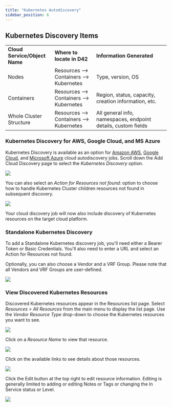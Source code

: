 ```yaml
---
title: "Kubernetes Autodiscovery"
sidebar_position: 6
---
```


## Kubernetes Discovery Items

<table><tbody><tr><td><strong>Cloud Service/Object Name</strong></td><td><strong>Where to locate in D42</strong></td><td><strong>Information</strong>&nbsp;<strong>Generated</strong></td></tr><tr><td>Nodes</td><td>Resources --&gt; Containers --&gt; Kubernetes</td><td>Type, version, OS</td></tr><tr><td>Containers</td><td>Resources --&gt; Containers --&gt; Kubernetes</td><td>Region, status, capacity, creation information, etc.</td></tr><tr><td>Whole Cluster Structure</td><td>Resources --&gt; Containers --&gt; Kubernetes</td><td>All general info, namespaces, endpoint details, custom fields</td></tr></tbody></table>

### Kubernetes Discovery for AWS, Google Cloud, and MS Azure

Kubernetes Discovery is available as an option for [Amazon AWS](/docs/discovery/cloud_platforms_autodiscovery/), [Google Cloud](/docs/discovery/cloud_platforms_autodiscovery/), and [Microsoft Azure](/docs/discovery/cloud_platforms_autodiscovery) cloud autodiscovery jobs. Scroll down the Add Cloud Discovery page to select the _Kubernetes Discovery_ option.

![](/assets/images/discovery_cloud_platforms_autodiscovery_intune-autodiscovery.png)

You can also select an _Action for Resources not found:_ option to choose how to handle Kubernetes Cluster children resources not found in subsequent discovery.

![](/assets/images/discovery_cloud_platforms_autodiscovery_intune-autodiscovery1.png)

Your cloud discovery job will now also include discovery of Kubernetes resources on the target cloud platform.

### Standalone Kubernetes Discovery

To add a Standalone Kubernetes discovery job, you'll need either a Bearer Token or Basic Credentials. You'll also need to enter a URL and select an Action for Resources not found.

Optionally, you can also choose a Vendor and a VRF Group. Please note that all Vendors and VRF Groups are user-defined.

![](/assets/images/discovery_cloud_platforms_autodiscovery_intune-autodiscovery2.png)

### View Discovered Kubernetes Resources

Discovered Kubernetes resources appear in the Resources list page. Select _Resources > All Resources_ from the main menu to display the list page. Use the _Vendor Resource Type_ drop-down to choose the Kubernetes resources you want to see.

![](/assets/images/discovery_cloud_platforms_autodiscovery_intune-autodiscovery3.png)

Click on a _Resource Name_ to view that resource.

![](/assets/images/discovery_cloud_platforms_autodiscovery_intune-autodiscovery4.png)

Click on the available links to see details about those resources.

![](/assets/images/discovery_cloud_platforms_autodiscovery_intune-autodiscovery5.png)

Click the Edit button at the top right to edit resource information. Editing is generally limited to adding or editing Notes or Tags or changing the In Service status or Level.

![](/assets/images/discovery_cloud_platforms_autodiscovery_intune-autodiscovery6.png)
